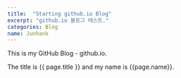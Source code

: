 ```yaml
---
title:  "Starting github.io Blog"
excerpt: "github.io 블로그 테스트."
categories: Blog
name: Junhank
---
```


This is my GitHub Blog - github.io.

The title is {{ page.title }} and my name is {{page.name}}.
